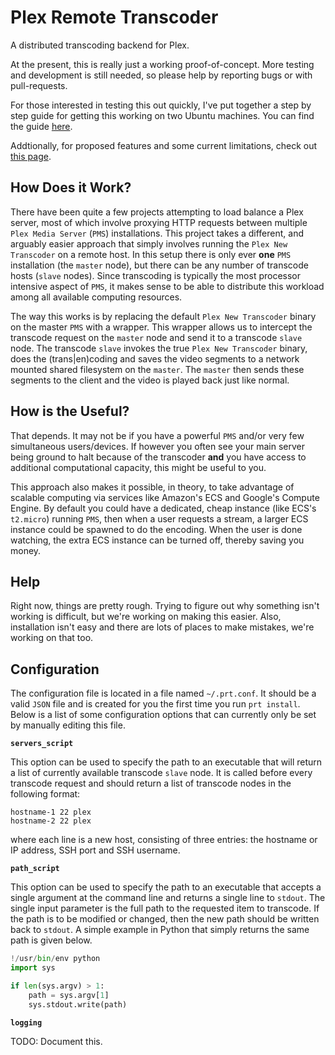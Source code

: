 # Plex Remote Transcoder

A distributed transcoding backend for Plex.

At the present, this is really just a working proof-of-concept.  More testing
and development is
still needed, so please help by reporting bugs or with pull-requests.

For those interested in testing this out quickly, I've put together a step by
step guide for getting this working on two Ubuntu machines.  You can find the
guide [here](https://github.com/wnielson/Plex-Remote-Transcoder/wiki/Ubuntu-Install).

Addtionally, for proposed features and some current limitations, check out
[this page](https://github.com/wnielson/Plex-Remote-Transcoder/wiki/Improvements-&-Additional-Features).

## How Does it Work?

There have been quite a few projects attempting to load balance a Plex server,
most of which involve proxying HTTP requests between multiple
`Plex Media Server` (`PMS`) installations.  This project takes a different, and
arguably easier approach that simply involves running the `Plex New Transcoder`
on a remote host.  In this setup there is only ever **one** `PMS` installation
(the `master` node), but there can be any number of transcode hosts (`slave`
nodes).  Since transcoding is typically the most processor intensive aspect of
`PMS`, it makes sense to be able to distribute this workload among all available
computing resources.

The way this works is by replacing the default `Plex New Transcoder` binary on
the master `PMS` with a wrapper.  This wrapper allows us to intercept the
transcode request on the `master` node and send it to a transcode `slave` node.
The transcode `slave` invokes the true `Plex New Transcoder` binary, does the
(trans|en)coding and saves the video segments to a network mounted shared
filesystem on the `master`.  The `master` then sends these segments to the
client and the video is played back just like normal.

## How is the Useful?

That depends.  It may not be if you have a powerful `PMS` and/or very few
simultaneous users/devices.  If however you often see your main server being
ground to halt because of the transcoder **and** you have access to additional
computational capacity, this might be useful to you.

This approach also makes it possible, in theory, to take advantage of scalable
computing via services like Amazon's ECS and Google's Compute Engine.  By
default you could have a  dedicated, cheap instance (like ECS's `t2.micro`)
running `PMS`, then when a user requests a stream, a larger ECS instance could
be spawned to do the encoding.  When the user is done watching, the extra ECS
instance can be turned off, thereby saving you money.

## Help

Right now, things are pretty rough.  Trying to figure out why something isn't
working is difficult, but we're working on making this easier.  Also,
installation isn't easy and there are lots of places to make mistakes, we're
working on that too.

## Configuration

The configuration file is located in a file named `~/.prt.conf`.  It should be a
valid `JSON` file and is created for you the first time you run `prt install`.
Below is a list of some configuration options that can currently only be set
by manually editing this file.

**`servers_script`**

This option can be used to specify the path to an executable that will return a
list of currently available transcode `slave` node.  It is called before every
transcode request and should return a list of transcode nodes in the following
format:

```
hostname-1 22 plex
hostname-2 22 plex
```

where each line is a new host, consisting of three entries: the hostname or IP
address, SSH port and SSH username.

**`path_script`**

This option can be used to specify the path to an executable that accepts a
single argument at the command line and returns a single line to `stdout`.  The
single input parameter is the full path to the requested item to transcode.  If
the path is to be modified or changed, then the new path should be written back
to `stdout`.  A simple example in Python that simply returns the same path is
given below.

```python
!/usr/bin/env python
import sys

if len(sys.argv) > 1:
    path = sys.argv[1]
    sys.stdout.write(path)
```


**`logging`**

TODO: Document this.